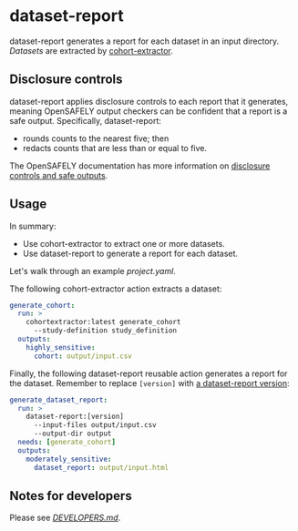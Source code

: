 # dataset-report

dataset-report generates a report for each dataset in an input directory.
_Datasets_ are extracted by [cohort-extractor][].

## Disclosure controls

dataset-report applies disclosure controls to each report that it generates,
meaning OpenSAFELY output checkers can be confident that a report is a safe output.
Specifically, dataset-report:

* rounds counts to the nearest five; then
* redacts counts that are less than or equal to five.

The OpenSAFELY documentation has more information on [disclosure controls and safe outputs][2].

## Usage

In summary:

* Use cohort-extractor to extract one or more datasets.
* Use dataset-report to generate a report for each dataset.

Let's walk through an example _project.yaml_.

The following cohort-extractor action extracts a dataset:

```yaml
generate_cohort:
  run: >
    cohortextractor:latest generate_cohort
      --study-definition study_definition
  outputs:
    highly_sensitive:
      cohort: output/input.csv
```

Finally, the following dataset-report reusable action generates a report for the dataset.
Remember to replace `[version]` with [a dataset-report version][1]:

```yaml
generate_dataset_report:
  run: >
    dataset-report:[version]
      --input-files output/input.csv
      --output-dir output
  needs: [generate_cohort]
  outputs:
    moderately_sensitive:
      dataset_report: output/input.html
```

## Notes for developers

Please see [_DEVELOPERS.md_](DEVELOPERS.md).

[1]: https://github.com/opensafely-actions/dataset-report/tags
[2]: https://docs.opensafely.org/releasing-files/
[cohort-extractor]: https://docs.opensafely.org/actions-cohortextractor/
